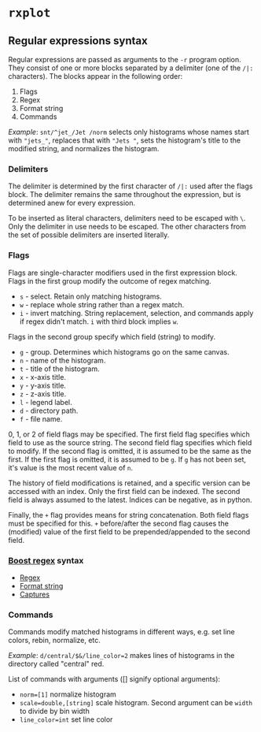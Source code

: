 # `rxplot`

## Regular expressions syntax

Regular expressions are passed as arguments to the `-r` program option. They
consist of one or more blocks separated by a delimiter (one of the `/|:`
characters). The blocks appear in the following order:

1. Flags
2. Regex
3. Format string
4. Commands

*Example*: `snt/^jet_/Jet /norm` selects only histograms whose names start with
`"jets_"`, replaces that with `"Jets "`, sets the histogram's title to the
modified string, and normalizes the histogram.

### Delimiters

The delimiter is determined by the first character of `/|:` used after the
flags block. The delimiter remains the same throughout the expression, but is
determined anew for every expression.

To be inserted as literal characters, delimiters need to be escaped with `\`.
Only the delimiter in use needs to be escaped. The other characters from the
set of possible delimiters are inserted literally.

### Flags

Flags are single-character modifiers used in the first expression block.
Flags in the first group modify the outcome of regex matching.

* `s` - select. Retain only matching histograms.
* `w` - replace whole string rather than a regex match.
* `i` - invert matching. String replacement, selection, and commands apply
        if regex didn't match. `i` with third block implies `w`.

Flags in the second group specify which field (string) to modify.

* `g` - group. Determines which histograms go on the same canvas.
* `n` - name of the histogram.
* `t` - title of the histogram.
* `x` - x-axis title.
* `y` - y-axis title.
* `z` - z-axis title.
* `l` - legend label.
* `d` - directory path.
* `f` - file name.

0, 1, or 2 of field flags may be specified.
The first field flag specifies which field to use as the source string.
The second field flag specifies which field to modify.
If the second flag is omitted, it is assumed to be the same as the first.
If the first flag is omitted, it is assumed to be `g`.
If `g` has not been set, it's value is the most recent value of `n`.

The history of field modifications is retained, and a specific version can be
accessed with an index. Only the first field can be indexed. The second field
is always assumed to the latest. Indices can be negative, as in python.

Finally, the `+` flag provides means for string concatenation. Both field flags
must be specified for this. `+` before/after the second flag causes the
(modified) value of the first field to be prepended/appended to the second
field.

### [Boost regex](http://www.boost.org/libs/regex) syntax
* [Regex](
   http://www.boost.org/libs/regex/doc/html/boost_regex/syntax/perl_syntax.html)
* [Format string](
   http://www.boost.org/libs/regex/doc/html/boost_regex/format/boost_format_syntax.html)
* [Captures](
   http://www.boost.org/libs/regex/doc/html/boost_regex/captures.html)

### Commands

Commands modify matched histograms in different ways, e.g. set line colors,
rebin, normalize, etc.

*Example*: `d/central/$&/line_color=2` makes lines of histograms in the directory called "central" red.

List of commands with arguments ([] signify optional arguments):
* `norm=[1]` normalize histogram
* `scale=double,[string]` scale histogram. Second argument can be `width` to divide by bin width
* `line_color=int` set line color
